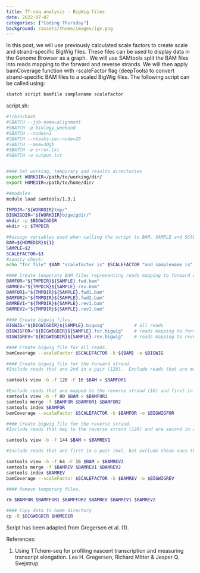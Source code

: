 ```yaml
---
title: TT-seq analysis - BigWig files
date: 2022-07-07 
categories: ["Coding Thursday"]
background: /assets/theme/images/igv.png
---
```


In this post,  we will use previously calculated scale factors to create scale and strand-specific BigWig files. These files can be used to display data in the Genome Browser as a graph. 
We will use SAMtools split the BAM files into reads mapping to the forward and reverse strands. We will then apply bamCoverage function with -scaleFactor flag (deepTools) to convert strand-specific BAM files to a scaled BigWig files.
The following script can be called using:

```bash
sbatch script bamfile samplename scalefactor
```

script.sh: 
```bash
#!/bin/bash
#SBATCH --job-name=alignment
#SBATCH -p biology_weekend
#SBATCH --nodes=1
#SBATCH --ntasks-per-node=28
#SBATCH --mem=30gb
#SBATCH -e error.txt
#SBATCH -o output.txt


#### Set working, temporary and results directories
export WORKDIR=/path/to/working/dir/
export HOMEDIR=/path/to/home/dir/

##modules
module load samtools/1.3.1

TMPDIR="${WORKDIR}tmp/"
BIGWIGDIR="${WORKDIR}bigwigdir/"
mkdir -p $BIGWIGDIR
mkdir -p $TMPDIR

##assign variables used when calling the script to BAM, SAMPLE and SCALEFACTOR variables 
BAM=${HOMEDIR}${1}
SAMPLE=$2
SCALEFACTOR=$3
#sanity check:
echo "for file" $BAM "scalefactor is" $SCALEFACTOR "and samplename is" $SAMPLE

#### Create temporaty BAM files representing reads mapping to forward or reverse strands 
BAMFOR="${TMPDIR}${SAMPLE}.fwd.bam"     
BAMREV="${TMPDIR}${SAMPLE}.rev.bam"     
BAMFOR1="${TMPDIR}${SAMPLE}.fwd1.bam"
BAMFOR2="${TMPDIR}${SAMPLE}.fwd2.bam"
BAMREV1="${TMPDIR}${SAMPLE}.rev1.bam"
BAMREV2="${TMPDIR}${SAMPLE}.rev2.bam"
	
#### Create bigwig files.
BIGWIG="${BIGWIGDIR}${SAMPLE}.bigwig"           # all reads
BIGWIGFOR="${BIGWIGDIR}${SAMPLE}.for.bigwig"    # reads mapping to forward strand
BIGWIGREV="${BIGWIGDIR}${SAMPLE}.rev.bigwig"    # reads mapping to reverse strand

#### Create bigwig file for all reads.
bamCoverage --scaleFactor $SCALEFACTOR -b ${BAM} -o $BIGWIG

#### Create bigwig file for the forward strand.
#Include reads that are 2nd in a pair (128).  Exclude reads that are mapped to the reverse strand (16)

samtools view -b -f 128 -F 16 $BAM > $BAMFOR1

#Exclude reads that are mapped to the reverse strand (16) and first in a pair (64): 64 + 16 = 80
samtools view -b -f 80 $BAM > $BAMFOR2
samtools merge -f $BAMFOR $BAMFOR1 $BAMFOR2
samtools index $BAMFOR
bamCoverage --scaleFactor $SCALEFACTOR -b $BAMFOR -o $BIGWIGFOR

#### Create bigwig file for the reverse strand.
#Include reads that map to the reverse strand (128) and are second in a pair (16): 128 + 16 = 144

samtools view -b -f 144 $BAM > $BAMREV1

#Include reads that are first in a pair (64), but exclude those ones that map to the reverse strand (16)<br>

samtools view -b -f 64 -F 16 $BAM > $BAMREV2
samtools merge -f $BAMREV $BAMREV1 $BAMREV2
samtools index $BAMREV
bamCoverage --scaleFactor $SCALEFACTOR -b $BAMREV -o $BIGWIGREV

#### Remove temporary files.

rm $BAMFOR $BAMFFOR1 $BAMFFOR2 $BAMREV $BAMREV1 $BAMREV2

#### Copy data to home directory
cp -R $BIGWIGDIR $HOMEDIR
```

Script has been adapted from Gregersen et al. (1).

References:
1. Using TTchem-seq for profiling nascent transcription and measuring transcript elongation. Lea H. Gregersen, Richard Mitter & Jesper Q. Svejstrup 





